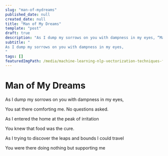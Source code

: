 ```yaml
---
slug: "man-of-mydreams"
published_date: null
created_date: null
title: "Man of My Dreams"
template: "post"
draft: true
description: "As I dump my sorrows on you with dampness in my eyes, “Man of My Dreams” is published by Bhavani Ravi"
subtitle: "
As I dump my sorrows on you with dampness in my eyes,
"
tags: []
featuredImgPath: /media/machine-learning-nlp-vectorization-techniques-featured.png
---
```

# Man of My Dreams

As I dump my sorrows on you with dampness in my eyes,

You sat there comforting me. No questions asked.

As I entered the home at the peak of irritation

You knew that food was the cure.

As I trying to discover the leaps and bounds I could travel

You were there doing nothing but supporting me


